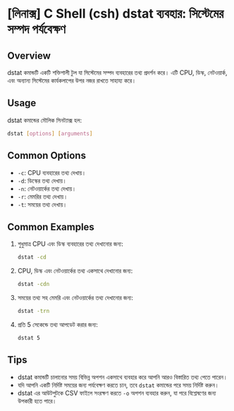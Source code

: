 # [লিনাক্স] C Shell (csh) dstat ব্যবহার: সিস্টেমের সম্পদ পর্যবেক্ষণ

## Overview
dstat কমান্ডটি একটি শক্তিশালী টুল যা সিস্টেমের সম্পদ ব্যবহারের তথ্য প্রদর্শন করে। এটি CPU, ডিস্ক, নেটওয়ার্ক, এবং অন্যান্য সিস্টেমের কার্যকলাপের উপর নজর রাখতে সাহায্য করে।

## Usage
dstat কমান্ডের মৌলিক সিনট্যাক্স হল:

```bash
dstat [options] [arguments]
```

## Common Options
- `-c`: CPU ব্যবহারের তথ্য দেখায়।
- `-d`: ডিস্কের তথ্য দেখায়।
- `-n`: নেটওয়ার্কের তথ্য দেখায়।
- `-r`: মেমরির তথ্য দেখায়।
- `-t`: সময়ের তথ্য দেখায়।

## Common Examples
1. শুধুমাত্র CPU এবং ডিস্ক ব্যবহারের তথ্য দেখানোর জন্য:
   ```bash
   dstat -cd
   ```

2. CPU, ডিস্ক এবং নেটওয়ার্কের তথ্য একসাথে দেখানোর জন্য:
   ```bash
   dstat -cdn
   ```

3. সময়ের তথ্য সহ মেমরি এবং নেটওয়ার্কের তথ্য দেখানোর জন্য:
   ```bash
   dstat -trn
   ```

4. প্রতি 5 সেকেন্ডে তথ্য আপডেট করার জন্য:
   ```bash
   dstat 5
   ```

## Tips
- dstat কমান্ডটি চালানোর সময় বিভিন্ন অপশন একসাথে ব্যবহার করে আপনি আরও বিস্তারিত তথ্য পেতে পারেন।
- যদি আপনি একটি নির্দিষ্ট সময়ের জন্য পর্যবেক্ষণ করতে চান, তবে `dstat` কমান্ডের পরে সময় নির্দিষ্ট করুন।
- dstat এর আউটপুটকে CSV ফাইলে সংরক্ষণ করতে `-o` অপশন ব্যবহার করুন, যা পরে বিশ্লেষণের জন্য উপকারী হতে পারে।
